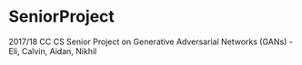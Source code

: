 # SeniorProject
2017/18 CC CS Senior Project on Generative Adversarial Networks (GANs) - Eli, Calvin, Aidan, Nikhil
